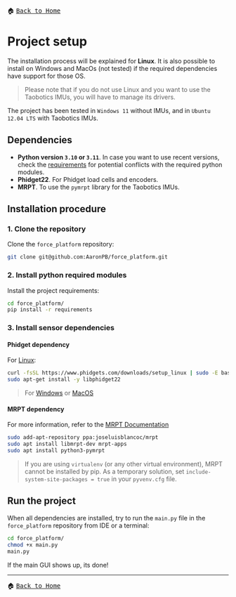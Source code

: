 :house: <kbd>[Back to Home](../home.md)</kbd>

# Project setup

The installation process will be explained for **Linux**. It is also possible to install on Windows and MacOs (not tested) if the required dependencies have support for those OS.

> Please note that if you do not use Linux and you want to use the Taobotics IMUs, you will have to manage its drivers.

The project has been tested in `Windows 11` without IMUs, and in `Ubuntu 12.04 LTS` with Taobotics IMUs.

## Dependencies

- **Python version `3.10` or `3.11`**. In case you want to use recent versions, check the [requirements](../../requirements.txt) for potential conflicts with the required python modules.
- **Phidget22**. For Phidget load cells and encoders.
- **MRPT**. To use the `pymrpt` library for the Taobotics IMUs.

## Installation procedure

### 1. Clone the repository

Clone the `force_platform` repository:

```bash
git clone git@github.com:AaronPB/force_platform.git
```

### 2. Install python required modules

Install the project requirements:

```bash
cd force_platform/
pip install -r requirements
```

### 3. Install sensor dependencies

#### Phidget dependency

For [Linux](https://www.phidgets.com/docs/OS_-_Linux#Quick_Downloads):

```bash
curl -fsSL https://www.phidgets.com/downloads/setup_linux | sudo -E bash - &&\
sudo apt-get install -y libphidget22
```

> For [Windows](https://www.phidgets.com/docs/OS_-_Windows#Quick_Downloads) or [MacOS](https://www.phidgets.com/docs/OS_-_macOS#Quick_Downloads)

#### MRPT dependency

For more information, refer to the [MRPT Documentation](https://docs.mrpt.org/reference/latest/download-mrpt.html#debian-ubuntu-ppa)

```bash
sudo add-apt-repository ppa:joseluisblancoc/mrpt
sudo apt install libmrpt-dev mrpt-apps
sudo apt install python3-pymrpt
```

> If you are using `virtualenv` (or any other virtual environment), MRPT cannot be installed by pip. As a temporary solution, set `include-system-site-packages = true` in your `pyvenv.cfg` file.

## Run the project

When all dependencies are installed, try to run the `main.py` file in the `force_platform` repository from IDE or a terminal:

```bash
cd force_platform/
chmod +x main.py
main.py
```

If the main GUI shows up, its done!

---

:house: <kbd>[Back to Home](../home.md)</kbd>